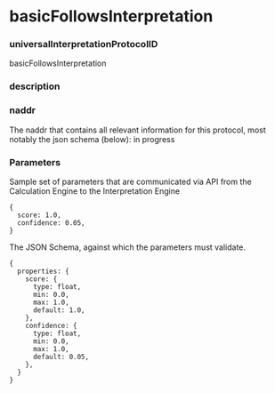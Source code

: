 basicFollowsInterpretation
=====

### universalInterpretationProtocolID

basicFollowsInterpretation
      
### description

### naddr

The naddr that contains all relevant information for this protocol, most notably the json schema (below): in progress

### Parameters

Sample set of parameters that are communicated via API from the Calculation Engine to the Interpretation Engine

```
{
  score: 1.0,
  confidence: 0.05,
}
```

The JSON Schema, against which the parameters must validate.

```
{
  properties: {
    score: {
      type: float,
      min: 0.0,
      max: 1.0,
      default: 1.0,
    },
    confidence: {
      type: float,
      min: 0.0,
      max: 1.0,
      default: 0.05,
    },
  }
}
```
